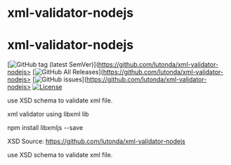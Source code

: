 # xml-validator-nodejs
# xml-validator-nodejs

[![GitHub tag (latest SemVer)](https://img.shields.io/github/v/tag/lutonda/xml-validator-nodejs)](https://github.com/lutonda/xml-validator-nodejs>
[![GitHub All Releases](https://img.shields.io/github/downloads/lutonda/xml-validator-nodejs/total)](https://github.com/lutonda/xml-validator-nodejs>
[![GitHub issues](https://img.shields.io/github/issues-raw/lutonda/xml-validator-nodejs)](https://github.com/lutonda/xml-validator-nodejs>
[![License](https://img.shields.io/badge/license-MIT-blue.svg)](https://github.com/lutonda/xml-validator)


use XSD schema to validate xml file.

xml validator using libxml lib

npm install libxmljs --save

XSD Source:
https://github.com/lutonda/xml-validator-nodejs

use XSD schema to validate xml file.